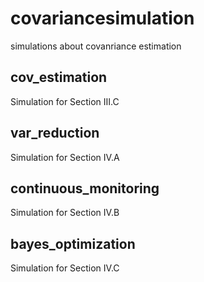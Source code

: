 # covariancesimulation
simulations about covanriance estimation

## cov_estimation
Simulation for Section Ⅲ.C

## var_reduction
Simulation for Section Ⅳ.A

## continuous_monitoring
Simulation for Section Ⅳ.B

## bayes_optimization
Simulation for Section Ⅳ.C

